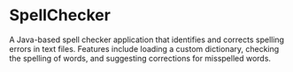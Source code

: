 # SpellChecker
A Java-based spell checker application that identifies and corrects spelling errors in text files. Features include loading a custom dictionary, checking the spelling of words, and suggesting corrections for misspelled words.
